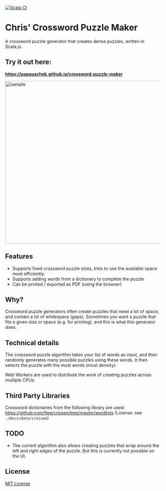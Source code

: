 [![Scala CI](https://github.com/papauschek/crossword-puzzle-maker/actions/workflows/scala.yml/badge.svg)](https://github.com/papauschek/crossword-puzzle-maker/actions/workflows/scala.yml)

# Chris' Crossword Puzzle Maker

A crossword puzzle generator that creates dense puzzles, written in Scala.js.

## Try it out here:
**https://papauschek.github.io/crossword-puzzle-maker**

<img width="526" alt="sample" src="https://user-images.githubusercontent.com/1398727/201482913-7db00dd8-6c08-430d-bbb2-7db8a180d246.png">

## Features

* Supports fixed crossword puzzle sizes, tries to use the available space most efficiently.
* Supports adding words from a dictionary to complete the puzzle
* Can be printed / exported as PDF (using the browser)

## Why?

Crossword puzzle generators often create puzzles that need a lot of space, and contain a lot of whitespace (gaps).
Sometimes you want a puzzle that fits a given size or space (e.g. for printing), and this is what this generator does.

## Technical details

The crossword puzzle algorithm takes your list of words as input,
and then randomly generates many possible puzzles using these words.
It then selects the puzzle with the most words (most density).

Web Workers are used to distribute the work of creating puzzles across multiple CPUs. 

## Third Party Libraries

Crossword dictionaries from the following library are used: https://github.com/fiee/croisee/tree/master/wordlists
(License: see `./docs/data/croisee`)

## TODO

* The current algorithm also allows creating puzzles that wrap around the left and right edges of the puzzle. But this is currently not possible on the UI.

## License

[MIT License](LICENSE.md)
